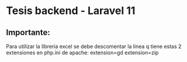 # Tesis backend - Laravel 11

## Importante:

Para utilizar la libreria excel se debe descomentar la linea q tiene estas 2 extensiones en php.ini de apache:
extension=gd
extension=zip
